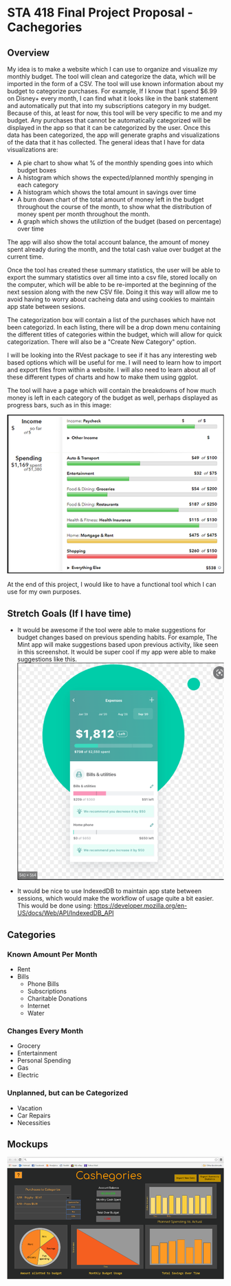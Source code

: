 # STA 418 Final Project Proposal - Cachegories

## Overview
My idea is to make a website which I can use to organize and visualize my monthly budget. The tool will clean and categorize the data, which will be imported in the form of a CSV. The tool will use known information about my budget to categorize purchases. For example, If I know that I spend $6.99 on Disney+ every month, I can find what it looks like in the bank statement and automatically put that into my subscriptions category in my budget. Because of this, at least for now, this tool will be very specific to me and my budget. Any purchases that cannot be automatically categorized will be displayed in the app so that it can be categorized by the user. Once this data has been categorized, the app will generate graphs and visualizations of the data that it has collected. The general ideas that I have for data visualizations are:

* A pie chart to show what % of the monthly spending goes into which budget boxes
* A histogram which shows the expected/planned monthly spenging in each category
* A histogram which shows the total amount in savings over time
* A burn down chart of the total amount of money left in the budget throughout the course of the month, to show what the distribution of money spent per month throughout the month.
* A graph which shows the utiliztion of the budget (based on percentage) over time

The app will also show the total account balance, the amount of money spent already during the month, and the total cash value over budget at the current time.

Once the tool has created these summary statistics, the user will be able to export the summary statistics over all time into a csv file, stored locally on the computer, which will be able to be re-imported at the beginning of the next session along with the new CSV file. Doing it this way will allow me to avoid having to worry about cacheing data and using cookies to maintain app state between sesions.

The categorization box will contain a list of the purchases which have not been categorizd. In each listing, there will be a drop down menu containing the different titles of categories within the budget, which will allow for quick categorization. There will also be a "Create New Category" option.

I will be looking into the RVest package to see if it has any interesting web based options which will be useful for me. I will need to learn how to import and export files from within a website. I will also need to learn about all of these different types of charts and how to make them using ggplot.

The tool will have a page which will contain the breakdowns of how much money is left in each category of the budget as well, perhaps displayed as progress bars, such as in this image: 

![](resources/progress_bar_screenshot.png)

At the end of this project, I would like to have a functional tool which I can use for my own purposes.

## Stretch Goals (If I have time)
* It would be awesome if the tool were able to make suggestions for budget changes based on previous spending habits. For example, The Mint app will make suggestions based upon previous activity, like seen in this screenshot. It would be super cool if my app were able to make suggestions like this.
![](resources/mint_screenshot.png)

* It would be nice to use IndexedDB to maintain app state between sessions, which would make the workflow of usage quite a bit easier. This would be done using: https://developer.mozilla.org/en-US/docs/Web/API/IndexedDB_API


## Categories
### Known Amount Per Month
* Rent
* Bills
    * Phone Bills
    * Subscriptions
    * Charitable Donations
    * Internet
    * Water

### Changes Every Month
* Grocery
* Entertainment 
* Personal Spending
* Gas
* Electric

### Unplanned, but can be Categorized
* Vacation
* Car Repairs
* Necessities

## Mockups
![](resources/Mockup%20.png)